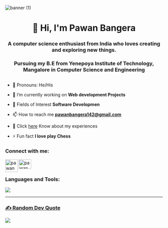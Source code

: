 ![banner (1)](https://user-images.githubusercontent.com/76683598/121713108-1baeb000-cafa-11eb-955e-c970d98952e6.png)

<h1 align="center">👋 Hi, I'm Pawan Bangera</h1>
<h3 align="center">A computer science enthusiast from India who loves creating and exploring new things.</h3>
<h3 align="center">Pursuing my B.E from  Yenepoya Institute of Technology, Mangalore in Computer Science and Engineering</h3>

<p align="left"> <a href="https://twitter.com/" target="blank"><img src="https://img.shields.io/twitter/follow/?logo=twitter&style=for-the-badge" alt="" /></a> </p>


- 👦 Pronouns: He/His

- 🔭 I’m currently working on **Web development Projects**

- 🌱 Fields of Interest **Software Developmen**

- 📫 How to reach me **pawanbangera142@gmail.com**

- 📄 Click [here](https://bangera.vercel.app/) Know about my experiences 

- ⚡ Fun fact **I love play Chess**

<h3 align="left">Connect with me:</h3>
<p align="left">
<a href="https://www.linkedin.com/in/k-pawan-bangera-3865441ba/" target="blank"><img align="center" src="https://raw.githubusercontent.com/rahuldkjain/github-profile-readme-generator/master/src/images/icons/Social/linked-in-alt.svg" alt="pawan" height="30" width="40" /></a>
<a href="https://www.instagram.com/pawanbangeraa/">
  <img align="left" alt="pawan" width="40px" src="https://raw.githubusercontent.com/hussainweb/hussainweb/main/icons/instagram.png" />
</a>

</p>


<h3 align="left">Languages and Tools:</h3>
<p align="left">
	<p align="left">
	<a href="https://skillicons.dev">
    		<img src="https://skillicons.dev/icons?i=anaconda,androidstudio,aws,c,css,docker,express,firebase,figma,git,github,go,html,js,mongodb,mysql,nodejs,postgres,py,tailwind,vscode&perline=9" />
		
  	
</p>

---

### ✍️ Random Dev Quote
![](https://quotes-github-readme.vercel.app/api?type=horizontal&theme=radical)




